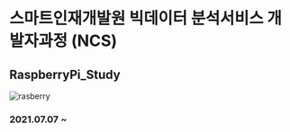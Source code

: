 # 스마트인재개발원 빅데이터 분석서비스 개발자과정 (NCS)
## RaspberryPi_Study
![rasberry](https://user-images.githubusercontent.com/65816974/125005976-02b50280-e098-11eb-9b9a-241d8a4612d6.png)
### 2021.07.07 ~

